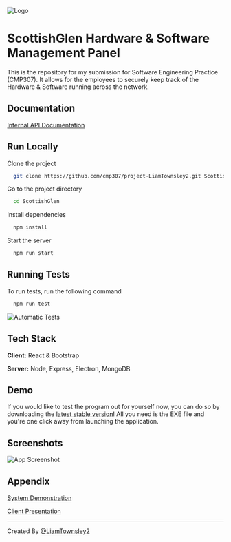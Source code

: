 
![Logo](https://i.imgur.com/ZIL6Yos.png)


# ScottishGlen Hardware & Software Management Panel

This is the repository for my submission for Software Engineering Practice (CMP307). It allows for the employees to securely keep track of the Hardware & Software running across the network.



## Documentation

[Internal API Documentation](https://liams-organization-5.gitbook.io/scottishglen/)


## Run Locally

Clone the project

```bash
  git clone https://github.com/cmp307/project-LiamTownsley2.git ScottishGlen
```

Go to the project directory

```bash
  cd ScottishGlen
```

Install dependencies

```bash
  npm install
```

Start the server

```bash
  npm run start
```


## Running Tests

To run tests, run the following command

```bash
  npm run test
```

![Automatic Tests](https://i.imgur.com/jbD5nd3.gif)

## Tech Stack

**Client:** React & Bootstrap

**Server:** Node, Express, Electron, MongoDB


## Demo
If you would like to test the program out for yourself now, you can do so by downloading the [latest stable version](https://github.com/cmp307/project-LiamTownsley2/releases/latest)! All you need is the EXE file and you're one click away from launching the application.
## Screenshots

![App Screenshot](https://i.imgur.com/djSpm80.gif)


## Appendix

[System Demonstration](#)

[Client Presentation](#)

***

Created By [@LiamTownsley2](https://www.github.com/LiamTownsley2)
